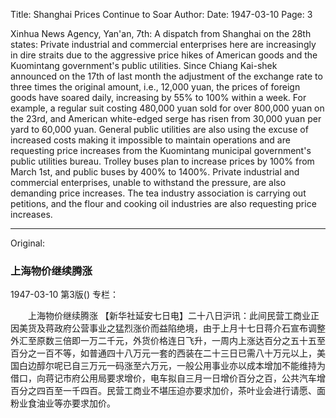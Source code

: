 Title: Shanghai Prices Continue to Soar
Author:
Date: 1947-03-10
Page: 3

Xinhua News Agency, Yan'an, 7th: A dispatch from Shanghai on the 28th states: Private industrial and commercial enterprises here are increasingly in dire straits due to the aggressive price hikes of American goods and the Kuomintang government's public utilities. Since Chiang Kai-shek announced on the 17th of last month the adjustment of the exchange rate to three times the original amount, i.e., 12,000 yuan, the prices of foreign goods have soared daily, increasing by 55% to 100% within a week. For example, a regular suit costing 480,000 yuan sold for over 800,000 yuan on the 23rd, and American white-edged serge has risen from 30,000 yuan per yard to 60,000 yuan. General public utilities are also using the excuse of increased costs making it impossible to maintain operations and are requesting price increases from the Kuomintang municipal government's public utilities bureau. Trolley buses plan to increase prices by 100% from March 1st, and public buses by 400% to 1400%. Private industrial and commercial enterprises, unable to withstand the pressure, are also demanding price increases. The tea industry association is carrying out petitions, and the flour and cooking oil industries are also requesting price increases.



<hr /> 

Original: 


### 上海物价继续腾涨

1947-03-10
第3版()
专栏：

　　上海物价继续腾涨
    【新华社延安七日电】二十八日沪讯：此间民营工商业正因美货及蒋政府公营事业之猛烈涨价而益陷绝境，由于上月十七日蒋介石宣布调整外汇至原数三倍即一万二千元，外货价格连日飞升，一周内上涨达百分之五十五至百分之一百不等，如普通四十八万元一套的西装在二十三日已需八十万元以上，美国白边醇尔呢已自三万元一码涨至六万元，一般公用事业亦以成本增加不能维持为借口，向蒋记市府公用局要求增价，电车拟自三月一日增价百分之百，公共汽车增百分之四百至一千四百。民营工商业不堪压迫亦要求加价，茶叶业会进行请愿、面粉业食油业等亦要求加价。
